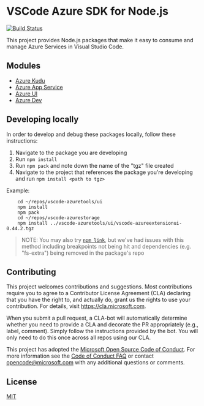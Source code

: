 # VSCode Azure SDK for Node.js

[![Build Status](https://dev.azure.com/ms-azuretools/AzCode/_apis/build/status/vscode-azuretools)](https://dev.azure.com/ms-azuretools/AzCode/_build/latest?definitionId=17)

This project provides Node.js packages that make it easy to consume and manage Azure Services in Visual Studio Code.

## Modules

* [Azure Kudu](kudu/)
* [Azure App Service](appservice/)
* [Azure UI](ui/)
* [Azure Dev](dev/)

## Developing locally

In order to develop and debug these packages locally, follow these instructions:
1. Navigate to the package you are developing
1. Run `npm install`
1. Run `npm pack` and note down the name of the "tgz" file created
1. Navigate to the project that references the package you're developing and run `npm install <path to tgz>`

Example:
```
    cd ~/repos/vscode-azuretools/ui
    npm install
    npm pack
    cd ~/repos/vscode-azurestorage
    npm install ../vscode-azuretools/ui/vscode-azureextensionui-0.44.2.tgz
```

> NOTE: You may also try [`npm link`](https://docs.npmjs.com/cli/v7/commands/npm-link), but we've had issues with this method including breakpoints not being hit and dependencies (e.g. "fs-extra") being removed in the package's repo

## Contributing

This project welcomes contributions and suggestions.  Most contributions require you to agree to a
Contributor License Agreement (CLA) declaring that you have the right to, and actually do, grant us
the rights to use your contribution. For details, visit https://cla.microsoft.com.

When you submit a pull request, a CLA-bot will automatically determine whether you need to provide
a CLA and decorate the PR appropriately (e.g., label, comment). Simply follow the instructions
provided by the bot. You will only need to do this once across all repos using our CLA.

This project has adopted the [Microsoft Open Source Code of Conduct](https://opensource.microsoft.com/codeofconduct/).
For more information see the [Code of Conduct FAQ](https://opensource.microsoft.com/codeofconduct/faq/) or
contact [opencode@microsoft.com](mailto:opencode@microsoft.com) with any additional questions or comments.

## License
[MIT](LICENSE.md)
